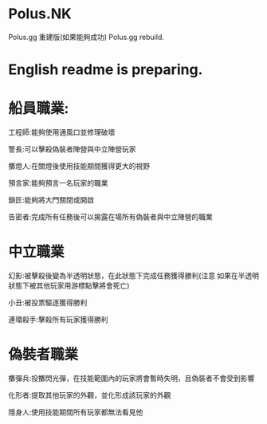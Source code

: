 # Polus.NK
Polus.gg 重建版(如果能夠成功)
Polus.gg rebuild.

# English readme is preparing.

# 船員職業:
工程師:能夠使用通風口並修理破壞

警長:可以擊殺偽裝者陣營與中立陣營玩家

擲燈人:在關燈後使用技能期間獲得更大的視野

預言家:能夠預言一名玩家的職業

鎖匠:能夠將大門關閉或開啟

告密者:完成所有任務後可以揭露在場所有偽裝者與中立陣營的職業

# 中立職業
幻影:被擊殺後變為半透明狀態，在此狀態下完成任務獲得勝利(注意 如果在半透明狀態下被其他玩家用游標點擊將會死亡)

小丑:被投票驅逐獲得勝利

連環殺手:擊殺所有玩家獲得勝利

# 偽裝者職業
擲彈兵:投擲閃光彈，在技能範圍內的玩家將會暫時失明，且偽裝者不會受到影響

化形者:提取其他玩家的外觀，並化形成該玩家的外觀

隱身人:使用技能期間所有玩家都無法看見他
